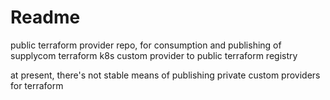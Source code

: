 # Readme

public terraform provider repo, for consumption and publishing of supplycom
terraform k8s custom provider to public terraform registry

at present, there's not stable means of publishing private custom providers
for terraform
